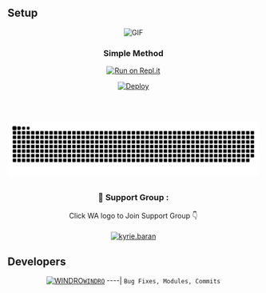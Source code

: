 ## Setup
<div align="center">
  <img src="https://i.imgur.com/snKWQib.jpg" alt="GIF" width="250" height="250"/>
</p>

### Simple Method
  
[![Run on Repl.it](https://www.linkpicture.com/q/Untitled-3_10.jpg)](https://replit.com/@WINDROYT/Slayer-v1?v=1)

[![Deploy](https://www.linkpicture.com/q/heroku.jpg)](https://heroku.com/deploy?template=https://github.com/WVFX1029/ITACHI-BOT.git)
     </div>
<br>
<br >
 
<div align="center">

 [![Run on Repl.it](https://github.com/Platane/snk/raw/output/github-contribution-grid-snake.svg)](https://bit.ly/2XqQKMU)
 
 <div align="left">
  
  ##
  <h3 align="center">📢 Support Group :</h3>
<p align="center">
Click WA logo to Join Support Group 👇
    <br>
<br>
  <a href="https://chat.whatsapp.com/ILqoYaUWpbhHvcf9ZoSslu" target="blank"><img align="center" src="https://www.linkpicture.com/q/image-removebg-preview-9_2.png" alt="kyrie.baran" height="200" width="300" /></a>
</p>

   ## Developers
  <div align="center">
  
   [![WINDRO](https://i.imgur.com/snKWQib.jpg)](https://github.com/WVFX1029)[`WINDRO`](https://imgur.com/FufgKus)
----|
   `Bug Fixes, Modules, Commits`

